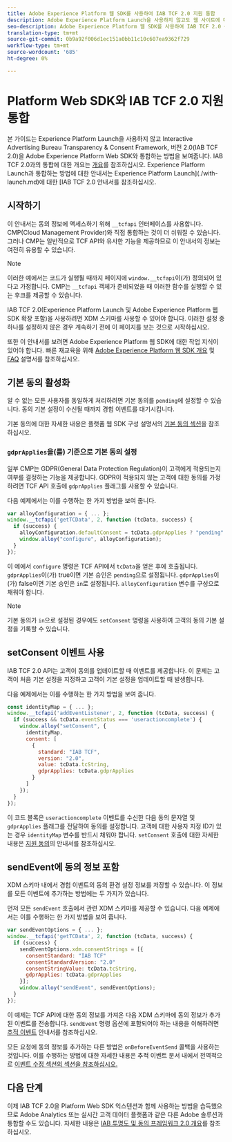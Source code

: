 ```yaml
---
title: Adobe Experience Platform 웹 SDK를 사용하여 IAB TCF 2.0 지원 통합
description: Adobe Experience Platform Launch을 사용하지 않고도 웹 사이트에 대한 IAB TCF 2.0 지원을 설정하는 방법을 알아봅니다.
seo-description: Adobe Experience Platform 웹 SDK를 사용하여 IAB TCF 2.0 동의를 설정하는 방법에 대해 알아봅니다.
translation-type: tm+mt
source-git-commit: 0b9a92f006d1ec151a0bb11c10c607ea9362f729
workflow-type: tm+mt
source-wordcount: '685'
ht-degree: 0%

---
```



# Platform Web SDK와 IAB TCF 2.0 지원 통합

본 가이드는 Experience Platform Launch을 사용하지 않고 Interactive Advertising Bureau Transparency &amp; Consent Framework, 버전 2.0(IAB TCF 2.0)을 Adobe Experience Platform Web SDK와 통합하는 방법을 보여줍니다. IAB TCF 2.0과의 통합에 대한 개요는 [개요](./overview.md)를 참조하십시오. Experience Platform Launch과 통합하는 방법에 대한 안내서는 Experience Platform Launch](./with-launch.md)에 대한 [IAB TCF 2.0 안내서를 참조하십시오.

## 시작하기

이 안내서는 동의 정보에 액세스하기 위해 `__tcfapi` 인터페이스를 사용합니다. CMP(Cloud Management Provider)와 직접 통합하는 것이 더 쉬워질 수 있습니다. 그러나 CMP는 일반적으로 TCF API와 유사한 기능을 제공하므로 이 안내서의 정보는 여전히 유용할 수 있습니다.

>[!NOTE]
>
>이러한 예에서는 코드가 실행될 때까지 페이지에 `window.__tcfapi`이(가) 정의되어 있다고 가정합니다. CMP는 `__tcfapi` 객체가 준비되었을 때 이러한 함수를 실행할 수 있는 후크를 제공할 수 있습니다.

IAB TCF 2.0(Experience Platform Launch 및 Adobe Experience Platform 웹 SDK 확장 포함)을 사용하려면 XDM 스키마를 사용할 수 있어야 합니다. 이러한 설정 중 하나를 설정하지 않은 경우 계속하기 전에 이 페이지를 보는 것으로 시작하십시오.

또한 이 안내서를 보려면 Adobe Experience Platform 웹 SDK에 대한 작업 지식이 있어야 합니다. 빠른 재교육을 위해 [Adobe Experience Platform 웹 SDK 개요](../../home.md) 및 [FAQ](../../web-sdk-faq.md) 설명서를 참조하십시오.

## 기본 동의 활성화

알 수 없는 모든 사용자를 동일하게 처리하려면 기본 동의를 `pending`에 설정할 수 있습니다. 동의 기본 설정이 수신될 때까지 경험 이벤트를 대기시킵니다.

기본 동의에 대한 자세한 내용은 플랫폼 웹 SDK 구성 설명서의 [기본 동의 섹션](../../fundamentals/configuring-the-sdk.md#default-consent)을 참조하십시오.

### `gdprApplies`을(를) 기준으로 기본 동의 설정

일부 CMP는 GDPR(General Data Protection Regulation)이 고객에게 적용되는지 여부를 결정하는 기능을 제공합니다. GDPR이 적용되지 않는 고객에 대한 동의를 가정하려면 TCF API 호출에 `gdprApplies` 플래그를 사용할 수 있습니다.

다음 예제에서는 이를 수행하는 한 가지 방법을 보여 줍니다.

```javascript
var alloyConfiguration = { ... };
window.__tcfapi('getTCData', 2, function (tcData, success) {
  if (success) {
    alloyConfiguration.defaultConsent = tcData.gdprApplies ? "pending" : "in";
    window.alloy("configure", alloyConfiguration);
  }
});
```

이 예에서 `configure` 명령은 TCF API에서 `tcData`을 얻은 후에 호출됩니다. `gdprApplies`이(가) true이면 기본 승인은 `pending`으로 설정됩니다. `gdprApplies`이(가) false이면 기본 승인은 `in`로 설정됩니다. `alloyConfiguration` 변수를 구성으로 채워야 합니다.

>[!NOTE]
>
>기본 동의가 `in`으로 설정된 경우에도 `setConsent` 명령을 사용하여 고객의 동의 기본 설정을 기록할 수 있습니다.

## setConsent 이벤트 사용

IAB TCF 2.0 API는 고객이 동의를 업데이트할 때 이벤트를 제공합니다. 이 문제는 고객이 처음 기본 설정을 지정하고 고객이 기본 설정을 업데이트할 때 발생합니다.

다음 예제에서는 이를 수행하는 한 가지 방법을 보여 줍니다.

```javascript
const identityMap = { ... };
window.__tcfapi('addEventListener', 2, function (tcData, success) {
  if (success && tcData.eventStatus === 'useractioncomplete') {
    window.alloy("setConsent", {
      identityMap,
      consent: [
        {
          standard: "IAB TCF",
          version: "2.0",
          value: tcData.tcString,
          gdprApplies: tcData.gdprApplies
        }
      ]
    });
  }
});
```

이 코드 블록은 `useractioncomplete` 이벤트를 수신한 다음 동의 문자열 및 `gdprApplies` 플래그를 전달하여 동의를 설정합니다. 고객에 대한 사용자 지정 ID가 있는 경우 `identityMap` 변수를 반드시 채워야 합니다. `setConsent` 호출에 대한 자세한 내용은 [지원 동의](../../consent/supporting-consent.md)의 안내서를 참조하십시오.

## sendEvent에 동의 정보 포함

XDM 스키마 내에서 경험 이벤트의 동의 환경 설정 정보를 저장할 수 있습니다. 이 정보를 모든 이벤트에 추가하는 방법에는 두 가지가 있습니다.

먼저 모든 `sendEvent` 호출에서 관련 XDM 스키마를 제공할 수 있습니다. 다음 예제에서는 이를 수행하는 한 가지 방법을 보여 줍니다.

```javascript
var sendEventOptions = { ... };
window.__tcfapi('getTCData', 2, function (tcData, success) {
  if (success) {
    sendEventOptions.xdm.consentStrings = [{
      consentStandard: "IAB TCF"
      consentStandardVersion: "2.0"
      consentStringValue: tcData.tcString,
      gdprApplies: tcData.gdprApplies
    }];
    window.alloy("sendEvent", sendEventOptions);
  }
});
```

이 예제는 TCF API에 대한 동의 정보를 가져온 다음 XDM 스키마에 동의 정보가 추가된 이벤트를 전송합니다. `sendEvent` 명령 옵션에 포함되어야 하는 내용을 이해하려면 [추적 이벤트](../../fundamentals/tracking-events.md) 안내서를 참조하십시오.

모든 요청에 동의 정보를 추가하는 다른 방법은 `onBeforeEventSend` 콜백을 사용하는 것입니다. 이를 수행하는 방법에 대한 자세한 내용은 추적 이벤트 문서 내에서 전역적으로 [이벤트 수정 섹션의 섹션을 참조하십시오.](../../fundamentals/tracking-events.md#modifying-events-globally)

## 다음 단계

이제 IAB TCF 2.0을 Platform Web SDK 익스텐션과 함께 사용하는 방법을 습득했으므로 Adobe Analytics 또는 실시간 고객 데이터 플랫폼과 같은 다른 Adobe 솔루션과 통합할 수도 있습니다. 자세한 내용은 [IAB 투명도 및 동의 프레임워크 2.0 개요](./overview.md)를 참조하십시오.

